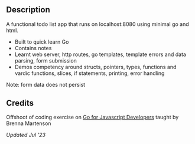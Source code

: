 # <Go To Do>

## Description

A functional todo list app that runs on localhost:8080 using minimal go and html. 

- Built to quick learn Go
- Contains notes
- Learnt web server, http routes, go templates, template errors and data parsing, form submission
- Demos competency around structs, pointers, types, functions and vardic functions, slices, if statements, printing, error handling

Note: form data does not persist

## Credits

Offshoot of coding exercise on [Go for Javascript Developers](https://frontendmasters.com/courses/go-for-js-devs/) taught by Brenna Martenson


_Updated Jul '23_